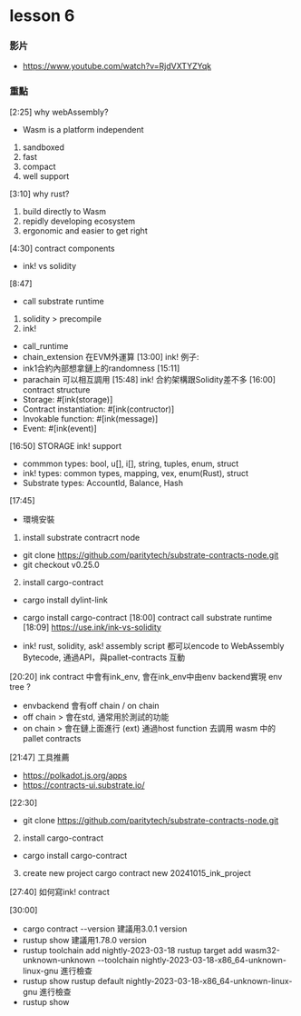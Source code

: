 # lesson 6

### 影片
* https://www.youtube.com/watch?v=RjdVXTYZYqk

### 重點
[2:25]
why webAssembly?
* Wasm is a platform independent
1. sandboxed
2. fast
3. compact
4. well support

[3:10]
why rust?
1. build directly to Wasm
2. repidly developing ecosystem
3. ergonomic and easier to get right

[4:30]
contract components
* ink! vs solidity

[8:47]
* call substrate runtime
1. solidity > precompile
2. ink!
* call_runtime
* chain_extension
在EVM外運算
[13:00]
ink! 例子:
* ink1合約內部想拿鏈上的randomness
[15:11]
* parachain 可以相互調用
[15:48]
ink! 合約架構跟Solidity差不多
[16:00]
contract structure
* Storage: #[ink(storage)]
* Contract instantiation: #[ink(contructor)]
* Invokable function: #[ink(message)]
* Event: #[ink(event)]

[16:50]
STORAGE ink! support
* commmon types: bool, u[], i[], string, tuples, enum, struct
* ink! types: common types, mapping, vex, enum(Rust), struct
* Substrate types: AccountId, Balance, Hash

[17:45]
* 環境安裝
1. install substrate contracrt node
* git clone https://github.com/paritytech/substrate-contracts-node.git
* git checkout v0.25.0
2. install cargo-contract
* cargo install dylint-link
* cargo install cargo-contract
[18:00]
contract call substrate runtime
[18:09]
https://use.ink/ink-vs-solidity

* ink! rust, solidity, ask! assembly script 都可以encode to WebAssembly Bytecode, 
通過API，與pallet-contracts 互動

[20:20]
ink contract 中會有ink_env, 
會在ink_env中由env backend實現 env tree ?
* envbackend 會有off chain / on chain
* off chain > 會在std, 通常用於測試的功能 
* on chain > 會在鏈上面進行 (ext)
通過host function 去調用 wasm 中的pallet contracts

[21:47]
工具推薦
* https://polkadot.js.org/apps
* https://contracts-ui.substrate.io/

[22:30]
* git clone https://github.com/paritytech/substrate-contracts-node.git
2. install cargo-contract
* cargo install cargo-contract
3. create new project
cargo contract new 20241015_ink_project

[27:40]
如何寫ink! contract

[30:00]
* cargo contract --version
建議用3.0.1 version
* rustup show
建議用1.78.0 version
* rustup toolchain add nightly-2023-03-18
rustup target add wasm32-unknown-unknown --toolchain nightly-2023-03-18-x86_64-unknown-linux-gnu
進行檢查
* rustup show
rustup default nightly-2023-03-18-x86_64-unknown-linux-gnu
進行檢查
* rustup show
